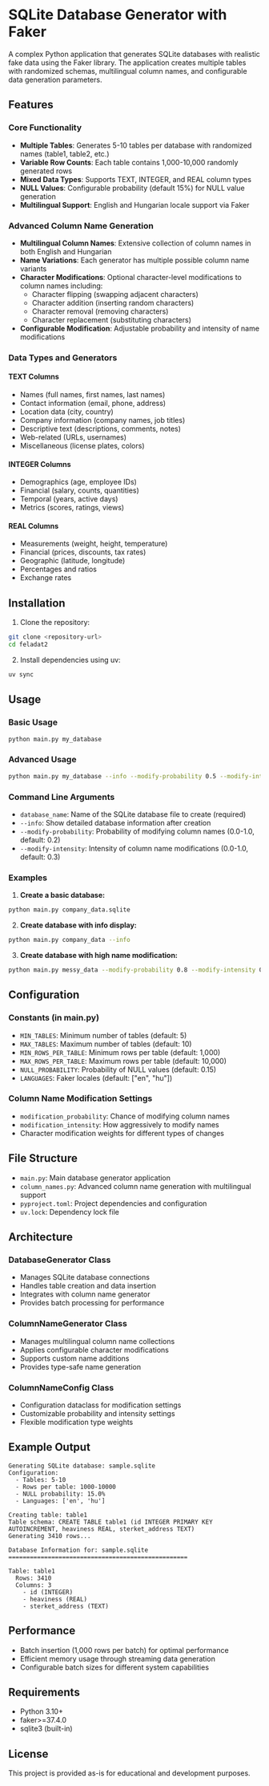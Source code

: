 # SQLite Database Generator with Faker

A complex Python application that generates SQLite databases with realistic fake data using the Faker library. The application creates multiple tables with randomized schemas, multilingual column names, and configurable data generation parameters.

## Features

### Core Functionality
- **Multiple Tables**: Generates 5-10 tables per database with randomized names (table1, table2, etc.)
- **Variable Row Counts**: Each table contains 1,000-10,000 randomly generated rows
- **Mixed Data Types**: Supports TEXT, INTEGER, and REAL column types
- **NULL Values**: Configurable probability (default 15%) for NULL value generation
- **Multilingual Support**: English and Hungarian locale support via Faker

### Advanced Column Name Generation
- **Multilingual Column Names**: Extensive collection of column names in both English and Hungarian
- **Name Variations**: Each generator has multiple possible column name variants
- **Character Modifications**: Optional character-level modifications to column names including:
  - Character flipping (swapping adjacent characters)
  - Character addition (inserting random characters)
  - Character removal (removing characters)
  - Character replacement (substituting characters)
- **Configurable Modification**: Adjustable probability and intensity of name modifications

### Data Types and Generators

#### TEXT Columns
- Names (full names, first names, last names)
- Contact information (email, phone, address)
- Location data (city, country)
- Company information (company names, job titles)
- Descriptive text (descriptions, comments, notes)
- Web-related (URLs, usernames)
- Miscellaneous (license plates, colors)

#### INTEGER Columns
- Demographics (age, employee IDs)
- Financial (salary, counts, quantities)
- Temporal (years, active days)
- Metrics (scores, ratings, views)

#### REAL Columns
- Measurements (weight, height, temperature)
- Financial (prices, discounts, tax rates)
- Geographic (latitude, longitude)
- Percentages and ratios
- Exchange rates

## Installation

1. Clone the repository:
```bash
git clone <repository-url>
cd feladat2
```

2. Install dependencies using uv:
```bash
uv sync
```

## Usage

### Basic Usage
```bash
python main.py my_database
```

### Advanced Usage
```bash
python main.py my_database --info --modify-probability 0.5 --modify-intensity 0.8
```

### Command Line Arguments

- `database_name`: Name of the SQLite database file to create (required)
- `--info`: Show detailed database information after creation
- `--modify-probability`: Probability of modifying column names (0.0-1.0, default: 0.2)
- `--modify-intensity`: Intensity of column name modifications (0.0-1.0, default: 0.3)

### Examples

1. **Create a basic database:**
```bash
python main.py company_data.sqlite
```

2. **Create database with info display:**
```bash
python main.py company_data --info
```

3. **Create database with high name modification:**
```bash
python main.py messy_data --modify-probability 0.8 --modify-intensity 0.9 --info
```

## Configuration

### Constants (in main.py)
- `MIN_TABLES`: Minimum number of tables (default: 5)
- `MAX_TABLES`: Maximum number of tables (default: 10)
- `MIN_ROWS_PER_TABLE`: Minimum rows per table (default: 1,000)
- `MAX_ROWS_PER_TABLE`: Maximum rows per table (default: 10,000)
- `NULL_PROBABILITY`: Probability of NULL values (default: 0.15)
- `LANGUAGES`: Faker locales (default: ["en", "hu"])

### Column Name Modification Settings
- `modification_probability`: Chance of modifying column names
- `modification_intensity`: How aggressively to modify names
- Character modification weights for different types of changes

## File Structure

- `main.py`: Main database generator application
- `column_names.py`: Advanced column name generation with multilingual support
- `pyproject.toml`: Project dependencies and configuration
- `uv.lock`: Dependency lock file

## Architecture

### DatabaseGenerator Class
- Manages SQLite database connections
- Handles table creation and data insertion
- Integrates with column name generator
- Provides batch processing for performance

### ColumnNameGenerator Class
- Manages multilingual column name collections
- Applies configurable character modifications
- Supports custom name additions
- Provides type-safe name generation

### ColumnNameConfig Class
- Configuration dataclass for modification settings
- Customizable probability and intensity settings
- Flexible modification type weights

## Example Output

```
Generating SQLite database: sample.sqlite
Configuration:
  - Tables: 5-10
  - Rows per table: 1000-10000
  - NULL probability: 15.0%
  - Languages: ['en', 'hu']

Creating table: table1
Table schema: CREATE TABLE table1 (id INTEGER PRIMARY KEY AUTOINCREMENT, heaviness REAL, sterket_address TEXT)
Generating 3410 rows...

Database Information for: sample.sqlite
==================================================

Table: table1
  Rows: 3410
  Columns: 3
    - id (INTEGER)
    - heaviness (REAL) 
    - sterket_address (TEXT)
```

## Performance

- Batch insertion (1,000 rows per batch) for optimal performance
- Efficient memory usage through streaming data generation
- Configurable batch sizes for different system capabilities

## Requirements

- Python 3.10+
- faker>=37.4.0
- sqlite3 (built-in)

## License

This project is provided as-is for educational and development purposes.

